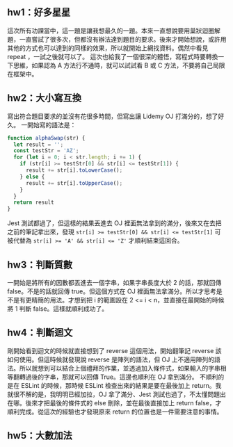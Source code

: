 ## hw1：好多星星
這次所有功課當中，這一題是讓我想最久的一題。本來一直想說要用巢狀迴圈解題，一直嘗試了很多次，但都沒有辦法達到題目的要求。後來才開始想說，或許用其他的方式也可以達到的同樣的效果，所以就開始上網找資料。偶然中看見 repeat ，一試之後就可以了。
這次也給我了一個很深的體悟，寫程式時要轉換一下思維，如果認為 A 方法行不通時，就可以試試看 B 或 C 方法，不要將自己局限在框架中。
## hw2：大小寫互換
寫出符合題目要求的並沒有花很多時間，但寫出讓 Lidemy OJ 打滿分的，想了好久。
一開始寫的語法是：
```Javascript =
function alphaSwap(str) {
  let result = '';
  const testStr = 'AZ';
  for (let i = 0; i < str.length; i += 1) {
    if (str[i] >= testStr[0] && str[i] <= testStr[1]) {
      result += str[i].toLowerCase();
    } else {
      result += str[i].toUpperCase();
    } 
  }
  return result
}
```
Jest 測試都過了，但這樣的結果丟進去 OJ 裡面無法拿到的滿分，後來又在去把之前的筆記拿出來，發現
`str[i] >= testStr[0] && str[i] <= testStr[1]`
可被代替為
`str[i] >= 'A' && str[i] <= 'Z'`
才順利結束這回合。
## hw3：判斷質數
一開始是將所有的因數都丟進去一個字串，如果字串長度大於 2 的話，那就回傳 false。不是的話就回傳 true。但這個方式在 OJ 裡面無法拿滿分。所以才思考是不是有更精簡的用法。才想到把 i 的範圍設在 2 <= i < n，並直接在最開始的時候將 1 判斷 false。這樣就順利成功了。
## hw4：判斷迴文
剛開始看到迴文的時候就直接想到了 reverse 這個用法，開始翻筆記 reverse 該如何使用。但這時候就發現說 reverse 是陣列的語法，但 OJ 上不適用陣列的語法。所以就想到可以結合上個禮拜的作業，並透過加入條件式，如果輸入的字串相等翻轉過後的字串，那就可以回傳 True。這邊也順利在 OJ 拿到滿分。
不順利的是在 ESLint 的時候，那時候 ESLint 檢查出來的結果是要在最後加上 return。我就很不解的是，我明明已經加拉，OJ 拿了滿分、Jest 測試也過了，不太懂問題出在哪。後來才把最後的條件式的 else 刪除，並在最後直接加上 return false，才順利完成。從這次的經驗也才發現原來 return 的位置也是一件需要注意的事情。
## hw5：大數加法